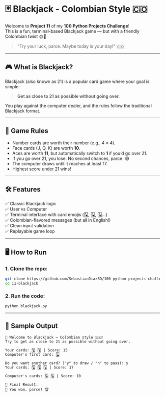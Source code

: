 # 🃏 Blackjack - Colombian Style 🇨🇴

Welcome to **Project 11** of my **100 Python Projects Challenge**!  
This is a fun, terminal-based Blackjack game — but with a friendly Colombian twist 🌞🎉

> "Try your luck, parce. Maybe today is your day!" 🇨🇴

---

## 🎮 What is Blackjack?

Blackjack (also known as 21) is a popular card game where your goal is simple:

> **Get as close to 21 as possible without going over.**

You play against the computer dealer, and the rules follow the traditional Blackjack format.

---

## 🧠 Game Rules

- Number cards are worth their number (e.g., 4 = 4).
- Face cards (J, Q, K) are worth **10**.
- Aces are worth **11**, but automatically switch to **1** if you’d go over 21.
- If you go over 21, you lose. No second chances, parce. 😅
- The computer draws until it reaches at least 17.
- Highest score under 21 wins!

---

## 🛠️ Features

✅ Classic Blackjack logic  
✅ User vs Computer  
✅ Terminal interface with card emojis (🂡, 🂢, 🂣...)  
✅ Colombian-flavored messages (but all in English!)  
✅ Clean input validation  
✅ Replayable game loop

---

## 🖥️ How to Run

### 1. Clone the repo:
```bash
git clone https://github.com/SebastianDiazSD/100-python-projects-challenge.git
cd 11-blackjack
```
### 2. Run the code:
```bash
python blackjack.py
```

---

## 🎉 Sample Output

```vbnet
🎲 Welcome to Blackjack — Colombian style 🇨🇴!
Try to get as close to 21 as possible without going over.

Your cards: 🂦 🂩 | Score: 15
Computer's first card: 🂢

Do you want another card? ("y" to draw / "n" to pass): y
Your cards: 🂦 🂩 🂢 | Score: 17

Computer's cards: 🂢 🂨 | Score: 10

🏁 Final Result:
🎉 You won, parce! 🏆
```

